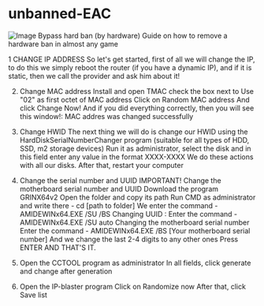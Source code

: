 # unbanned-EAC
![Image](https://github.com/user-attachments/assets/906307e0-dd8a-4ca4-bcb0-881a15431b8f)
Bypass hard ban (by hardware)
Guide on how to remove a hardware ban in almost any game

1 CHANGE IP ADDRESS
So let's get started, first of all we will change the IP, to do this we simply reboot the router (if you have a dynamic IP), and if it is static, then we call the provider and ask him about it!

2. Change MAC address
Install and open TMAC
check the box next to Use "02" as first octet of MAC address
Click on Random MAC address
And click Change Now!
And if you did everything correctly, then you will see this window!: MAC addres was changed successfully

3. Change HWID
The next thing we will do is change our HWID using the HardDiskSerialNumberChanger program
(suitable for all types of HDD, SSD, m2 storage devices)
Run it as administrator, select the disk and in this field enter any value in the format XXXX-XXXX
We do these actions with all our disks.
After that, restart your computer

4. Change the serial number and UUID
IMPORTANT! Change the motherboard serial number and UUID
Download the program GRINX64v2
Open the folder and copy its path
Run CMD as administrator and write there - cd [path to folder]
We enter the command - AMIDEWINx64.EXE /SU /BS
Changing UUID :
Enter the command - AMIDEWINx64.EXE /SU auto
Changing the motherboard serial number
Enter the command - AMIDEWINx64.EXE /BS [Your motherboard serial number]
And we change the last 2-4 digits to any other ones
Press ENTER AND THAT'S IT.

5. Open the CCTOOL program as administrator
In all fields, click generate and change after generation

6. Open the IP-blaster program
Click on Randomize now
After that, click Save list
